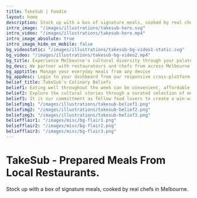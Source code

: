 ```yaml
---
title: TakeSub | Foodie
layout: home
description: Stock up with a box of signature meals, cooked by real chefs in Melbourne.
intro_image: "/images/illustrations/takesub-hero.svg"
intro_video: "/images/illustrations/takesub-hero.mp4"
intro_image_absolute: true
intro_image_hide_on_mobile: false
bg_videostatic: "/images/illustrations/takesub-bg-video1-static.svg"
bg_video: "/images/illustrations/takesub-bg-video2.mp4"
bg_title: Experience Melbourne's cultural diversity through your palate
bg_desc: We partner with restaurateurs and chefs from across Melbourne to bring you a unique home dining experience.
bg_apptitle: Manage your everyday meals from any device
bg_appdesc: Login to your dashboard from our responsive cross-platform web app.
belief_title: TakeSub's Culinary Beliefs
belief1: Eating well throughout the week can be convenient, affordable and enjoyable. Don't settle for a mass-produced meal.
belief2: Explore the cultural stories through a curated selection of meals. Our partnered chefs change it up so that you can embark on new culinary journeys.
belief3: It is our committment as fellow food lovers to create a win-win relationship. Take heart in knowing that every order supports the restaurant that you love.
beliefimg1: "/images/illustrations/takesub-belief1.png"
beliefimg2: "/images/illustrations/takesub-belief2.png"
beliefimg3: "/images/illustrations/takesub-belief3.png"
beliefflair1: "/images/misc/bg-flair1.png"
beliefflair2: "/images/misc/bg-flair2.png"
beliefflair3: "/images/misc/bg-flair3.png"
---
```


# TakeSub - Prepared Meals From Local Restaurants.

Stock up with a box of signature meals, cooked by real chefs in Melbourne.
